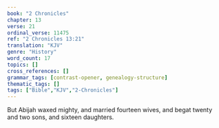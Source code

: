 ```yaml
---
book: "2 Chronicles"
chapter: 13
verse: 21
ordinal_verse: 11475
ref: "2 Chronicles 13:21"
translation: "KJV"
genre: "History"
word_count: 17
topics: []
cross_references: []
grammar_tags: [contrast-opener, genealogy-structure]
thematic_tags: []
tags: ["Bible","KJV","2-Chronicles"]
---
```

But Abijah waxed mighty, and married fourteen wives, and begat twenty and two sons, and sixteen daughters.

